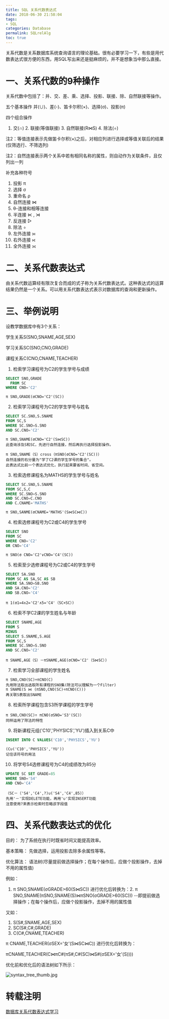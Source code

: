 ```yaml
---
title: SQL 关系代数表达式
date: 2018-06-30 21:58:04
tags:
- SQL
categories: Database
permalink: SQLrelAlg
toc: true
---
```

关系代数是关系数据库系统查询语言的理论基础。很有必要学习一下，有些是用代数表达式很方便的东西，用SQL写出来还是挺麻烦的，并不是想象当中那么直接。
<!--more-->
# 一、关系代数的9种操作
 关系代数中包括了：并、交、差、乘、选择、投影、联接、除、自然联接等操作。

五个基本操作
并(∪)、差(-)、笛卡尔积(×)、选择(σ)、投影(π)

四个组合操作
1. 交(∩) 	2. 联接(等值联接) 	3. 自然联接(R⋈S) 	4. 除法(÷)

注2：等值连接表示先做笛卡尔积(×)之后，对相应列进行选择或等值关联后的结果(仅筛选行、不筛选列)

注2：自然连接表示两个关系中若有相同名称的属性，则自动作为关联条件，且仅列出一列

补充各种符号
1. 投影 π
2. 选择 σ
3. 重命名 ρ
4. 自然连接 ⋈
5. θ-连接和相等连接 
6. 半连接 ⋉ , ⋊
7. 反连接 ▷
8. 除法 ÷
9. 左外连接 ⟕
10. 右外连接 ⟖
11. 全外连接 ⟗

# 二、关系代数表达式

由关系代数运算经有限次复合而成的式子称为关系代数表达式。这种表达式的运算结果仍然是一个关系。可以用关系代数表达式表示对数据库的查询和更新操作。

# 三、举例说明

设教学数据库中有3个关系：

学生关系S(SNO,SNAME,AGE,SEX)

学习关系SC(SNO,CNO,GRADE)

课程关系C(CNO,CNAME,TEACHER)

1. 检索学习课程号为C2的学生学号与成绩
```sql
SELECT SNO,GRADE
  FROM SC
WHERE CNO='C2'
```
```
π SNO,GRADE(σCNO='C2'(SC))
```
2. 检索学习课程号为C2的学生学号与姓名
```sql
SELECT SC.SNO,S.SNAME
FROM SC,S
WHERE SC.SNO=S.SNO
AND SC.CNO='C2'
```
```
π SNO,SNAME(σCNO='C2'(S⋈SC))
此查询涉及S和SC，先进行自然连接，然后再执行选择投影操作。
```
```
π SNO,SNAME（S）cross（πSNO(σCNO='C2'(SC))）
自然连接的右分量为"学了C2课的学生学号的集合"。
此表达式比前一个表达式优化，执行起来要省时间、省空间。
```
3. 检索选修课程名为MATHS的学生学号与姓名
```sql
SELECT SC.SNO,S.SNAME
FROM SC,S,C
WHERE SC.SNO=S.SNO
AND SC.CNO=C.CNO
AND C.CNAME='MATHS'
```
```
π SNO,SANME(σCNAME='MATHS'(S⋈SC⋈C))
```
4. 检索选修课程号为C2或C4的学生学号
```sql
SELECT SNO
FROM SC
WHERE CNO='C2'
OR CNO='C4'
```
```
π SNO(σ CNO='C2'∨CNO='C4'(SC))
```
5. 检索至少选修课程号为C2或C4的学生学号
```sql
SELECT SA.SNO
FROM SC AS SA,SC AS SB
WHERE SA.SNO=SB.SNO
AND SA.CNO='C2'
AND SB.CNO='C4'
```
```
π 1(σ1=4∧2='C2'∧5='C4'（SC×SC）)
```
6. 检索不学C2课的学生姓名与年龄
```sql
SELECT SNAME,AGE
FROM S
MINUS
SELECT S.SNAME,S.AGE
FROM SC,S
WHERE SC.SNO=S.SNO
AND SC.CNO='C2'
```
```
π SNAME,AGE（S）－πSNAME,AGE(σCNO='C2'（S⋈SC）)
```
7. 检索学习全部课程的学生姓名
```
π SNO,CNO(SC)÷πCNO(C)
先用除法取出选取所有课程的SNO集(除法可以理解为一个Filter)
π SNAME(S ⋈ (πSNO,CNO(SC)÷πCNO(C)))
再关联S表取出SNAME
```
8. 检索所学课程包含S3所学课程的学生学号
```
π SNO,CNO(SC)÷ πCNO(σSNO='S3'(SC)）
同样运用了除法的特性
```


9. 将新课程元组('C10','PHYSICS','YU')插入到关系C中
```sql
INSERT INTO C VALUES('C10','PHYSICS','YU')
```
```
(C∪('C10','PHYSICS','YU'))
记住该符号的用法
```
10. 将学号S4选修课程号为C4的成绩改为85分
```sql
UPDATE SC SET GRADE=85
WHERE SNO='S4'
AND CNO='C4'
```
```
（SC－（'S4','C4',?)∪('S4','C4',85)）
先用'－'实现DELETE功能，再用'∪'实现INSERT功能
注意使用?来表示检索时忽略该字段值
```
# 四、关系代数表达式的优化
目的：
为了系统在执行时既省时间又能提高效率。

基本策略：
先做选择，运用投影去除多余属性等等。

优化算法：
语法树(尽量提前做选择操作；在每个操作后，应做个投影操作，去掉不用的属性值)

例如：
1. π SNO,SNAME(σGRADE>60(S⋈SC)) 进行优化后转换为：2. π SNO,SNAME(πSNO,SNAME(S)⋈πSNO(σGRADE>60(SC)))
--即提前做选择操作；在每个操作后，应做个投影操作，去掉不用的属性值

又如：
1. S(S#,SNAME,AGE,SEX)
2. SC(S#,C#,GRADE)
3. C(C#,CNAME,TEACHER)

π CNAME,TEACHER(σSEX='女'(S⋈SC⋈C)) 进行优化后转换为：

πCNAME,TEACHER(C⋈πC#(πS#,C#(SC)⋈S#(σSEX='女'(S))))

优化前和优化后的语法树如下所示：

![syntax_tree_thumb.jpg](https://i.loli.net/2018/06/30/5b379215e6b8c.jpg)

# 转载注明
[数据库关系代数表达式学习](http://www.blogjava.net/decode360/archive/2009/04/15/292362.html)
